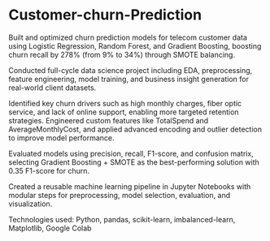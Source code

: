 # Customer-churn-Prediction
 Built and optimized churn prediction models for telecom customer data using Logistic Regression, Random Forest, and Gradient Boosting, boosting churn recall by 278% (from 9% to 34%) through SMOTE balancing.

 Conducted full-cycle data science project including EDA, preprocessing, feature engineering, model training, and business insight generation for real-world client datasets.

 Identified key churn drivers such as high monthly charges, fiber optic service, and lack of online support, enabling more targeted retention strategies.
 Engineered custom features like TotalSpend and AverageMonthlyCost, and applied advanced encoding and outlier detection to improve model performance.

Evaluated models using precision, recall, F1-score, and confusion matrix, selecting Gradient Boosting + SMOTE as the best-performing solution with 0.35 F1-score for churn.

 Created a reusable machine learning pipeline in Jupyter Notebooks with modular steps for preprocessing, model selection, evaluation, and visualization.

 Technologies used: Python, pandas, scikit-learn, imbalanced-learn, Matplotlib, Google Colab
